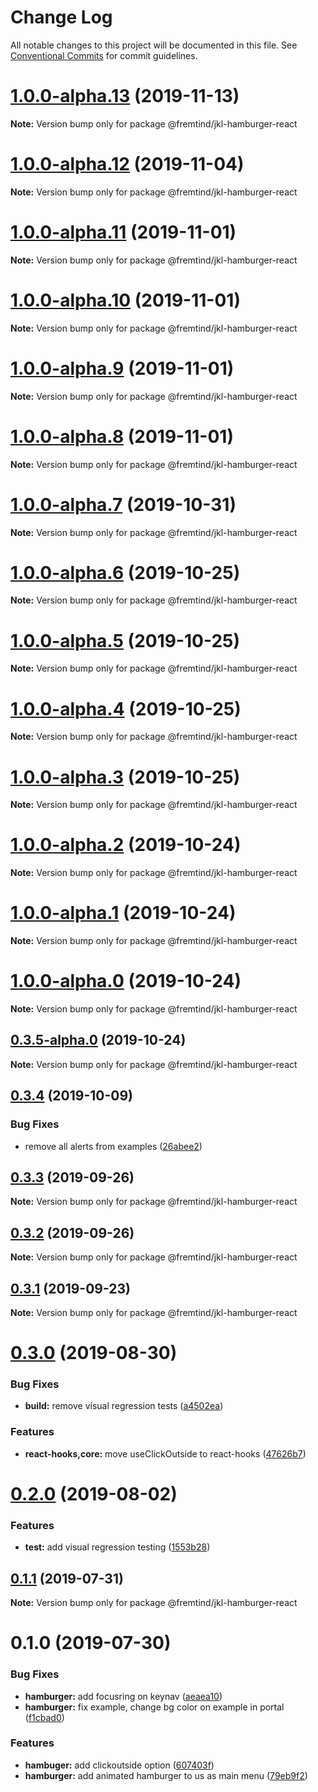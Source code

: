 # Change Log

All notable changes to this project will be documented in this file.
See [Conventional Commits](https://conventionalcommits.org) for commit guidelines.

# [1.0.0-alpha.13](https://github.com/fremtind/jokul/compare/@fremtind/jkl-hamburger-react@1.0.0-alpha.12...@fremtind/jkl-hamburger-react@1.0.0-alpha.13) (2019-11-13)

**Note:** Version bump only for package @fremtind/jkl-hamburger-react





# [1.0.0-alpha.12](https://github.com/fremtind/jokul/compare/@fremtind/jkl-hamburger-react@1.0.0-alpha.11...@fremtind/jkl-hamburger-react@1.0.0-alpha.12) (2019-11-04)

**Note:** Version bump only for package @fremtind/jkl-hamburger-react





# [1.0.0-alpha.11](https://github.com/fremtind/jokul/compare/@fremtind/jkl-hamburger-react@1.0.0-alpha.10...@fremtind/jkl-hamburger-react@1.0.0-alpha.11) (2019-11-01)

**Note:** Version bump only for package @fremtind/jkl-hamburger-react





# [1.0.0-alpha.10](https://github.com/fremtind/jokul/compare/@fremtind/jkl-hamburger-react@0.3.4...@fremtind/jkl-hamburger-react@1.0.0-alpha.10) (2019-11-01)

**Note:** Version bump only for package @fremtind/jkl-hamburger-react





# [1.0.0-alpha.9](https://github.com/fremtind/jokul/compare/@fremtind/jkl-hamburger-react@1.0.0-alpha.8...@fremtind/jkl-hamburger-react@1.0.0-alpha.9) (2019-11-01)

**Note:** Version bump only for package @fremtind/jkl-hamburger-react





# [1.0.0-alpha.8](https://github.com/fremtind/jokul/compare/@fremtind/jkl-hamburger-react@1.0.0-alpha.7...@fremtind/jkl-hamburger-react@1.0.0-alpha.8) (2019-11-01)

**Note:** Version bump only for package @fremtind/jkl-hamburger-react





# [1.0.0-alpha.7](https://github.com/fremtind/jokul/compare/@fremtind/jkl-hamburger-react@1.0.0-alpha.6...@fremtind/jkl-hamburger-react@1.0.0-alpha.7) (2019-10-31)

**Note:** Version bump only for package @fremtind/jkl-hamburger-react





# [1.0.0-alpha.6](https://github.com/fremtind/jokul/compare/@fremtind/jkl-hamburger-react@1.0.0-alpha.5...@fremtind/jkl-hamburger-react@1.0.0-alpha.6) (2019-10-25)

**Note:** Version bump only for package @fremtind/jkl-hamburger-react





# [1.0.0-alpha.5](https://github.com/fremtind/jokul/compare/@fremtind/jkl-hamburger-react@1.0.0-alpha.4...@fremtind/jkl-hamburger-react@1.0.0-alpha.5) (2019-10-25)

**Note:** Version bump only for package @fremtind/jkl-hamburger-react





# [1.0.0-alpha.4](https://github.com/fremtind/jokul/compare/@fremtind/jkl-hamburger-react@1.0.0-alpha.3...@fremtind/jkl-hamburger-react@1.0.0-alpha.4) (2019-10-25)

**Note:** Version bump only for package @fremtind/jkl-hamburger-react





# [1.0.0-alpha.3](https://github.com/fremtind/jokul/compare/@fremtind/jkl-hamburger-react@1.0.0-alpha.2...@fremtind/jkl-hamburger-react@1.0.0-alpha.3) (2019-10-25)

**Note:** Version bump only for package @fremtind/jkl-hamburger-react





# [1.0.0-alpha.2](https://github.com/fremtind/jokul/compare/@fremtind/jkl-hamburger-react@1.0.0-alpha.1...@fremtind/jkl-hamburger-react@1.0.0-alpha.2) (2019-10-24)

**Note:** Version bump only for package @fremtind/jkl-hamburger-react





# [1.0.0-alpha.1](https://github.com/fremtind/jokul/compare/@fremtind/jkl-hamburger-react@1.0.0-alpha.0...@fremtind/jkl-hamburger-react@1.0.0-alpha.1) (2019-10-24)

**Note:** Version bump only for package @fremtind/jkl-hamburger-react





# [1.0.0-alpha.0](https://github.com/fremtind/jokul/compare/@fremtind/jkl-hamburger-react@0.3.5-alpha.0...@fremtind/jkl-hamburger-react@1.0.0-alpha.0) (2019-10-24)

**Note:** Version bump only for package @fremtind/jkl-hamburger-react





## [0.3.5-alpha.0](https://github.com/fremtind/jokul/compare/@fremtind/jkl-hamburger-react@0.3.4...@fremtind/jkl-hamburger-react@0.3.5-alpha.0) (2019-10-24)

**Note:** Version bump only for package @fremtind/jkl-hamburger-react





## [0.3.4](https://github.com/fremtind/jokul/compare/@fremtind/jkl-hamburger-react@0.3.3...@fremtind/jkl-hamburger-react@0.3.4) (2019-10-09)


### Bug Fixes

* remove all alerts from examples ([26abee2](https://github.com/fremtind/jokul/commit/26abee2))





## [0.3.3](https://github.com/fremtind/jokul/compare/@fremtind/jkl-hamburger-react@0.3.2...@fremtind/jkl-hamburger-react@0.3.3) (2019-09-26)

**Note:** Version bump only for package @fremtind/jkl-hamburger-react





## [0.3.2](https://github.com/fremtind/jokul/compare/@fremtind/jkl-hamburger-react@0.3.1...@fremtind/jkl-hamburger-react@0.3.2) (2019-09-26)

**Note:** Version bump only for package @fremtind/jkl-hamburger-react





## [0.3.1](https://github.com/fremtind/jokul/compare/@fremtind/jkl-hamburger-react@0.3.0...@fremtind/jkl-hamburger-react@0.3.1) (2019-09-23)

**Note:** Version bump only for package @fremtind/jkl-hamburger-react





# [0.3.0](https://github.com/fremtind/jokul/compare/@fremtind/jkl-hamburger-react@0.2.0...@fremtind/jkl-hamburger-react@0.3.0) (2019-08-30)


### Bug Fixes

* **build:** remove visual regression tests ([a4502ea](https://github.com/fremtind/jokul/commit/a4502ea))


### Features

* **react-hooks,core:** move useClickOutside to react-hooks ([47626b7](https://github.com/fremtind/jokul/commit/47626b7))





# [0.2.0](https://github.com/fremtind/jokul/compare/@fremtind/jkl-hamburger-react@0.1.1...@fremtind/jkl-hamburger-react@0.2.0) (2019-08-02)


### Features

* **test:** add visual regression testing ([1553b28](https://github.com/fremtind/jokul/commit/1553b28))





## [0.1.1](https://github.com/fremtind/jokul/compare/@fremtind/jkl-hamburger-react@0.1.0...@fremtind/jkl-hamburger-react@0.1.1) (2019-07-31)

**Note:** Version bump only for package @fremtind/jkl-hamburger-react





# 0.1.0 (2019-07-30)


### Bug Fixes

* **hamburger:** add focusring on keynav ([aeaea10](https://github.com/fremtind/jokul/commit/aeaea10))
* **hamburger:** fix example, change bg color on example in portal ([f1cbad0](https://github.com/fremtind/jokul/commit/f1cbad0))


### Features

* **hambuger:** add clickoutside option ([607403f](https://github.com/fremtind/jokul/commit/607403f))
* **hamburger:** add animated hamburger to us as main menu ([79eb9f2](https://github.com/fremtind/jokul/commit/79eb9f2))
